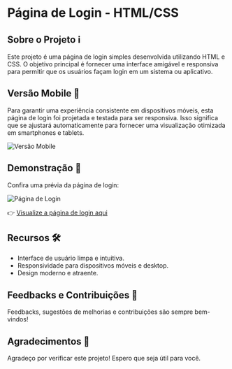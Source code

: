# Página de Login - HTML/CSS

## Sobre o Projeto ℹ️
Este projeto é uma página de login simples desenvolvida utilizando HTML e CSS. O objetivo principal é fornecer uma interface amigável e responsiva para permitir que os usuários façam login em um sistema ou aplicativo.


## Versão Mobile 📱
Para garantir uma experiência consistente em dispositivos móveis, esta página de login foi projetada e testada para ser responsiva. Isso significa que se ajustará automaticamente para fornecer uma visualização otimizada em smartphones e tablets.

![Versão Mobile](link_para_imagem_mobile)


## Demonstração 🚀
Confira uma prévia da página de login:

![Página de Login](https://caminho/para/imagem)

👉 [Visualize a página de login aqui](link_do_projeto)



## Recursos 🛠️
- Interface de usuário limpa e intuitiva.
- Responsividade para dispositivos móveis e desktop.
- Design moderno e atraente.


## Feedbacks e Contribuições 🤝
Feedbacks, sugestões de melhorias e contribuições são sempre bem-vindos! 

## Agradecimentos 🙏
Agradeço por verificar este projeto! Espero que seja útil para você.

